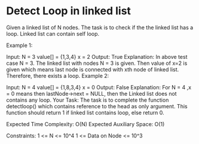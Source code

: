 # Detect Loop in linked list

Given a linked list of N nodes. The task is to check if the the linked list has a loop. Linked list can contain self loop.

Example 1:

Input:
N = 3
value[] = {1,3,4}
x = 2
Output: True
Explanation: In above test case N = 3.
The linked list with nodes N = 3 is
given. Then value of x=2 is given which
means last node is connected with xth
node of linked list. Therefore, there
exists a loop.
Example 2:

Input:
N = 4
value[] = {1,8,3,4}
x = 0
Output: False
Explanation: For N = 4 ,x = 0 means
then lastNode->next = NULL, then
the Linked list does not contains
any loop.
Your Task:
The task is to complete the function detectloop() which contains reference to the head as only argument. This function should return 1 if linked list contains loop, else return 0.

Expected Time Complexity: O(N)
Expected Auxiliary Space: O(1)

Constraints:
1 <= N <= 10^4
1 <= Data on Node <= 10^3
